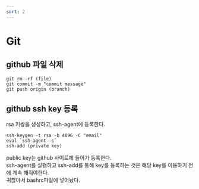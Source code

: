 ```yaml
---
sort: 2
---
```


# Git

## github 파일 삭제

```
git rm -rf (file)
git commit -m "commit message"
git push origin (branch)
```

## github ssh key 등록

rsa 키쌍을 생성하고, ssh-agent에 등록한다.

```
ssh-keygen -t rsa -b 4096 -C "email"
eval `ssh-agent -s`
ssh-add (private key)
```

public key는 github 사이트에 들어가 등록한다.<br>
ssh-agent를 실행하고 ssh-add를 통해 key를 등록하는 것은 해당 key를 이용하기 전에 계속 해줘야한다.<br>
귀찮아서 bashrc파일에 넣어놨다.